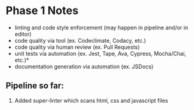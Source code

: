 # Phase 1 Notes

- linting and code style enforcement (may happen in pipeline and/or in editor)
- code quality via tool  (ex. Codeclimate, Codacy, etc.)
- code quality via human review (ex. Pull Requests)
- unit tests via automation (ex. Jest, Tape, Ava, Cypress, Mocha/Chai, etc.)*
- documentation generation via automation (ex. JSDocs)

## Pipeline so far:
1. Added super-linter which scans html, css and javascript files